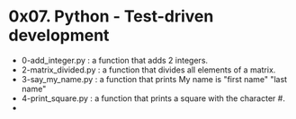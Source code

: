 # 0x07. Python - Test-driven development

* 0-add_integer.py : a function that adds 2 integers.
* 2-matrix_divided.py : a function that divides all elements of a matrix.
* 3-say_my_name.py : a function that prints My name is "first name" "last name"
* 4-print_square.py : a function that prints a square with the character #.
* 